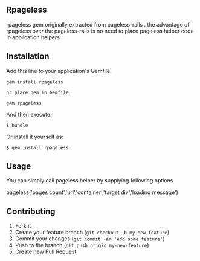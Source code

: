 ## Rpageless

rpageless gem originally extracted from pageless-rails . the advantage of rpageless over the pageless-rails is no need to place pageless helper code in application helpers 


## Installation

Add this line to your application's Gemfile:

    gem install rpageless

    or place gem in Gemfile

    gem rpageless

And then execute:

    $ bundle

Or install it yourself as:

    $ gem install rpageless

## Usage

 You can simply call pageless helper by supplying following options 

 pageless('pages count','url','container','target div','loading message')


## Contributing

1. Fork it
2. Create your feature branch (`git checkout -b my-new-feature`)
3. Commit your changes (`git commit -am 'Add some feature'`)
4. Push to the branch (`git push origin my-new-feature`)
5. Create new Pull Request
